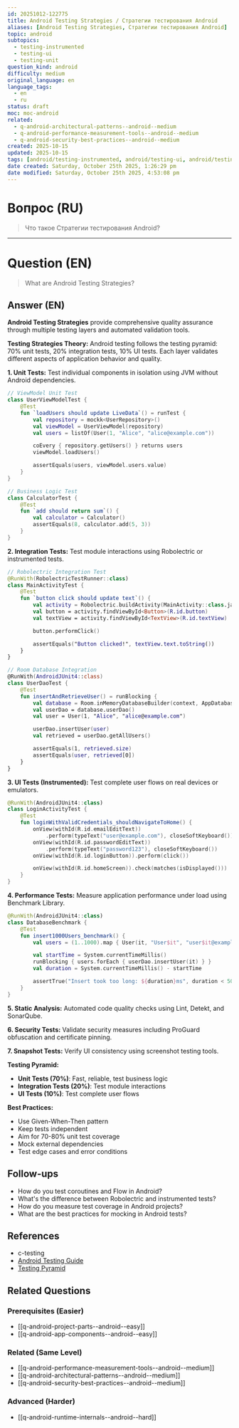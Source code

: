 ```yaml
---
id: 20251012-122775
title: Android Testing Strategies / Стратегии тестирования Android
aliases: [Android Testing Strategies, Стратегии тестирования Android]
topic: android
subtopics:
  - testing-instrumented
  - testing-ui
  - testing-unit
question_kind: android
difficulty: medium
original_language: en
language_tags:
  - en
  - ru
status: draft
moc: moc-android
related:
  - q-android-architectural-patterns--android--medium
  - q-android-performance-measurement-tools--android--medium
  - q-android-security-best-practices--android--medium
created: 2025-10-15
updated: 2025-10-15
tags: [android/testing-instrumented, android/testing-ui, android/testing-unit, difficulty/medium]
date created: Saturday, October 25th 2025, 1:26:29 pm
date modified: Saturday, October 25th 2025, 4:53:08 pm
---
```


# Вопрос (RU)
> Что такое Стратегии тестирования Android?

---

# Question (EN)
> What are Android Testing Strategies?

## Answer (EN)
**Android Testing Strategies** provide comprehensive quality assurance through multiple testing layers and automated validation tools.

**Testing Strategies Theory:**
Android testing follows the testing pyramid: 70% unit tests, 20% integration tests, 10% UI tests. Each layer validates different aspects of application behavior and quality.

**1. Unit Tests:**
Test individual components in isolation using JVM without Android dependencies.

```kotlin
// ViewModel Unit Test
class UserViewModelTest {
    @Test
    fun `loadUsers should update LiveData`() = runTest {
        val repository = mockk<UserRepository>()
        val viewModel = UserViewModel(repository)
        val users = listOf(User(1, "Alice", "alice@example.com"))

        coEvery { repository.getUsers() } returns users
        viewModel.loadUsers()

        assertEquals(users, viewModel.users.value)
    }
}

// Business Logic Test
class CalculatorTest {
    @Test
    fun `add should return sum`() {
        val calculator = Calculator()
        assertEquals(8, calculator.add(5, 3))
    }
}
```

**2. Integration Tests:**
Test module interactions using Robolectric or instrumented tests.

```kotlin
// Robolectric Integration Test
@RunWith(RobolectricTestRunner::class)
class MainActivityTest {
    @Test
    fun `button click should update text`() {
        val activity = Robolectric.buildActivity(MainActivity::class.java).create().get()
        val button = activity.findViewById<Button>(R.id.button)
        val textView = activity.findViewById<TextView>(R.id.textView)

        button.performClick()

        assertEquals("Button clicked!", textView.text.toString())
    }
}

// Room Database Integration
@RunWith(AndroidJUnit4::class)
class UserDaoTest {
    @Test
    fun insertAndRetrieveUser() = runBlocking {
        val database = Room.inMemoryDatabaseBuilder(context, AppDatabase::class.java).build()
        val userDao = database.userDao()
        val user = User(1, "Alice", "alice@example.com")

        userDao.insertUser(user)
        val retrieved = userDao.getAllUsers()

        assertEquals(1, retrieved.size)
        assertEquals(user, retrieved[0])
    }
}
```

**3. UI Tests (Instrumented):**
Test complete user flows on real devices or emulators.

```kotlin
@RunWith(AndroidJUnit4::class)
class LoginActivityTest {
    @Test
    fun loginWithValidCredentials_shouldNavigateToHome() {
        onView(withId(R.id.emailEditText))
            .perform(typeText("user@example.com"), closeSoftKeyboard())
        onView(withId(R.id.passwordEditText))
            .perform(typeText("password123"), closeSoftKeyboard())
        onView(withId(R.id.loginButton)).perform(click())

        onView(withId(R.id.homeScreen)).check(matches(isDisplayed()))
    }
}
```

**4. Performance Tests:**
Measure application performance under load using Benchmark Library.

```kotlin
@RunWith(AndroidJUnit4::class)
class DatabaseBenchmark {
    @Test
    fun insert1000Users_benchmark() {
        val users = (1..1000).map { User(it, "User$it", "user$it@example.com") }

        val startTime = System.currentTimeMillis()
        runBlocking { users.forEach { userDao.insertUser(it) } }
        val duration = System.currentTimeMillis() - startTime

        assertTrue("Insert took too long: ${duration}ms", duration < 5000)
    }
}
```

**5. Static Analysis:**
Automated code quality checks using Lint, Detekt, and SonarQube.

**6. Security Tests:**
Validate security measures including ProGuard obfuscation and certificate pinning.

**7. Snapshot Tests:**
Verify UI consistency using screenshot testing tools.

**Testing Pyramid:**
- **Unit Tests (70%)**: Fast, reliable, test business logic
- **Integration Tests (20%)**: Test module interactions
- **UI Tests (10%)**: Test complete user flows

**Best Practices:**
- Use Given-When-Then pattern
- Keep tests independent
- Aim for 70-80% unit test coverage
- Mock external dependencies
- Test edge cases and error conditions

## Follow-ups

- How do you test coroutines and Flow in Android?
- What's the difference between Robolectric and instrumented tests?
- How do you measure test coverage in Android projects?
- What are the best practices for mocking in Android tests?

## References

- c-testing
- [Android Testing Guide](https://developer.android.com/training/testing)
- [Testing Pyramid](https://martinfowler.com/articles/practical-test-pyramid.html)

## Related Questions

### Prerequisites (Easier)
- [[q-android-project-parts--android--easy]]
- [[q-android-app-components--android--easy]]

### Related (Same Level)
- [[q-android-performance-measurement-tools--android--medium]]
- [[q-android-architectural-patterns--android--medium]]
- [[q-android-security-best-practices--android--medium]]

### Advanced (Harder)
- [[q-android-runtime-internals--android--hard]]